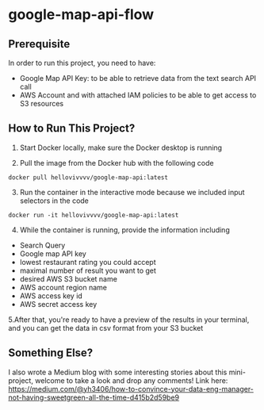 # google-map-api-flow

## Prerequisite

In order to run this project, you need to have:

- Google Map API Key: to be able to retrieve data from the text search API call
- AWS Account and with attached IAM policies to be able to get access to S3 resources

## How to Run This Project?

1. Start Docker locally, make sure the Docker desktop is running

2. Pull the image from the Docker hub with the following code

```
docker pull hellovivvvv/google-map-api:latest
```

3. Run the container in the interactive mode because we included input selectors in the code

```
docker run -it hellovivvvv/google-map-api:latest
```

4. While the container is running, provide the information including

- Search Query
- Google map API key
- lowest restaurant rating you could accept
- maximal number of result you want to get
- desired AWS S3 bucket name
- AWS account region name
- AWS access key id
- AWS secret access key

5.After that, you're ready to have a preview of the results in your terminal, and you can get the data in csv format from your S3 bucket


## Something Else?
I also wrote a Medium blog with some interesting stories about this mini-project, welcome to take a look and drop any comments! Link here: https://medium.com/@yh3406/how-to-convince-your-data-eng-manager-not-having-sweetgreen-all-the-time-d415b2d59be9
